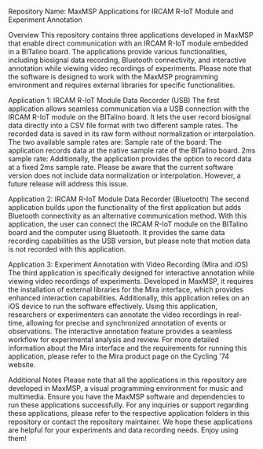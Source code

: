 Repository Name: MaxMSP Applications for IRCAM R-IoT Module and Experiment Annotation

Overview
This repository contains three applications developed in MaxMSP that enable direct communication with an IRCAM R-IoT module embedded in a BITalino board. The applications provide various functionalities, including biosignal data recording, Bluetooth connectivity, and interactive annotation while viewing video recordings of experiments. Please note that the software is designed to work with the MaxMSP programming environment and requires external libraries for specific functionalities.

Application 1: IRCAM R-IoT Module Data Recorder (USB)
The first application allows seamless communication via a USB connection with the IRCAM R-IoT module on the BITalino board. It lets the user record biosignal data directly into a CSV file format with two different sample rates. The recorded data is saved in its raw form without normalization or interpolation. The two available sample rates are:
  Sample rate of the board: The application records data at the native sample rate of the BITalino board.
  2ms sample rate: Additionally, the application provides the option to record data at a fixed 2ms sample rate.
Please be aware that the current software version does not include data normalization or interpolation. However, a future release will address this issue.

Application 2: IRCAM R-IoT Module Data Recorder (Bluetooth)
The second application builds upon the functionality of the first application but adds Bluetooth connectivity as an alternative communication method. With this application, the user can connect the IRCAM R-IoT module on the BITalino board and the computer using Bluetooth. It provides the same data recording capabilities as the USB version, but please note that motion data is not recorded with this application.

Application 3: Experiment Annotation with Video Recording (Mira and iOS)
The third application is specifically designed for interactive annotation while viewing video recordings of experiments. Developed in MaxMSP, it requires the installation of external libraries for the Mira interface, which provides enhanced interaction capabilities. Additionally, this application relies on an iOS device to run the software effectively.
Using this application, researchers or experimenters can annotate the video recordings in real-time, allowing for precise and synchronized annotation of events or observations. The interactive annotation feature provides a seamless workflow for experimental analysis and review.
For more detailed information about the Mira interface and the requirements for running this application, please refer to the Mira product page on the Cycling '74 website.

Additional Notes
Please note that all the applications in this repository are developed in MaxMSP, a visual programming environment for music and multimedia. Ensure you have the MaxMSP software and dependencies to run these applications successfully.
For any inquiries or support regarding these applications, please refer to the respective application folders in this repository or contact the repository maintainer.
We hope these applications are helpful for your experiments and data recording needs. Enjoy using them!
